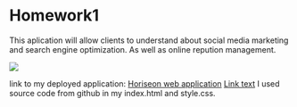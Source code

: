 # Homework1
This aplication will allow clients to understand about social media marketing and search engine optimization. As well as online repution management.


   <img src="./assets/images/digital-marketing-meeting.jpg">

 
 
  link to my deployed application:
  <a href=" https://jmshultz.github.io/Homework1/" target="_blank">Horiseon web application</a>
[Link text](https://jmshultz.github.io/Homework1/)
  I used source code from github in my index.html and style.css.